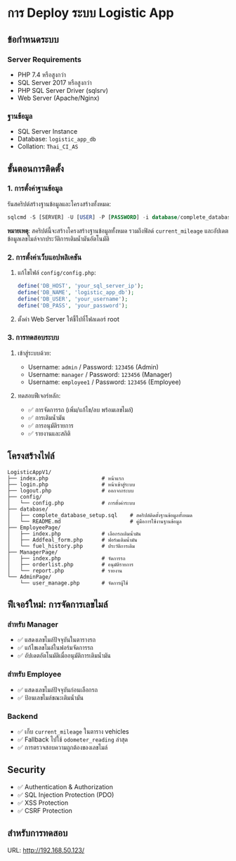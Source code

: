 # การ Deploy ระบบ Logistic App

## ข้อกำหนดระบบ

### Server Requirements
- PHP 7.4 หรือสูงกว่า
- SQL Server 2017 หรือสูงกว่า
- PHP SQL Server Driver (sqlsrv)
- Web Server (Apache/Nginx)

### ฐานข้อมูล
- SQL Server Instance
- Database: `logistic_app_db`
- Collation: `Thai_CI_AS`

## ขั้นตอนการติดตั้ง

### 1. การตั้งค่าฐานข้อมูล

รันสคริปต์สร้างฐานข้อมูลและโครงสร้างทั้งหมด:
```sql
sqlcmd -S [SERVER] -U [USER] -P [PASSWORD] -i database/complete_database_setup.sql
```

**หมายเหตุ**: สคริปต์นี้จะสร้างโครงสร้างฐานข้อมูลทั้งหมด รวมถึงฟิลด์ `current_mileage` และอัปเดตข้อมูลเลขไมล์จากประวัติการเติมน้ำมันอัตโนมัติ

### 2. การตั้งค่าเว็บแอปพลิเคชัน

1. แก้ไขไฟล์ `config/config.php`:
   ```php
   define('DB_HOST', 'your_sql_server_ip');
   define('DB_NAME', 'logistic_app_db');
   define('DB_USER', 'your_username');
   define('DB_PASS', 'your_password');
   ```

2. ตั้งค่า Web Server ให้ชี้ไปที่โฟลเดอร์ root

### 3. การทดสอบระบบ

1. เข้าสู่ระบบด้วย:
   - Username: `admin` / Password: `123456` (Admin)
   - Username: `manager` / Password: `123456` (Manager)
   - Username: `employee1` / Password: `123456` (Employee)

2. ทดสอบฟีเจอร์หลัก:
   - ✅ การจัดการรถ (เพิ่ม/แก้ไข/ลบ พร้อมเลขไมล์)
   - ✅ การเติมน้ำมัน
   - ✅ การอนุมัติรายการ
   - ✅ รายงานและสถิติ

## โครงสร้างไฟล์

```
LogisticAppV1/
├── index.php                 # หน้าแรก
├── login.php                 # หน้าเข้าสู่ระบบ
├── logout.php                # ออกจากระบบ
├── config/
│   └── config.php            # การตั้งค่าระบบ
├── database/
│   ├── complete_database_setup.sql    # สคริปต์ติดตั้งฐานข้อมูลทั้งหมด
│   └── README.md                      # คู่มือการใช้งานฐานข้อมูล
├── EmployeePage/
│   ├── index.php             # เลือกรถเติมน้ำมัน
│   ├── Addfeal_form.php      # ฟอร์มเติมน้ำมัน
│   └── fuel_history.php      # ประวัติการเติม
├── ManagerPage/
│   ├── index.php             # จัดการรถ
│   ├── orderlist.php         # อนุมัติรายการ
│   └── report.php            # รายงาน
└── AdminPage/
    └── user_manage.php       # จัดการผู้ใช้
```

## ฟีเจอร์ใหม่: การจัดการเลขไมล์

### สำหรับ Manager
- ✅ แสดงเลขไมล์ปัจจุบันในตารางรถ
- ✅ แก้ไขเลขไมล์ในฟอร์มจัดการรถ
- ✅ อัปเดตอัตโนมัติเมื่ออนุมัติการเติมน้ำมัน

### สำหรับ Employee
- ✅ แสดงเลขไมล์ปัจจุบันก่อนเลือกรถ
- ✅ ป้อนเลขไมล์ขณะเติมน้ำมัน

### Backend
- ✅ เก็บ `current_mileage` ในตาราง vehicles
- ✅ Fallback ไปใช้ `odometer_reading` ล่าสุด
- ✅ การตรวจสอบความถูกต้องของเลขไมล์

## Security
- ✅ Authentication & Authorization
- ✅ SQL Injection Protection (PDO)
- ✅ XSS Protection
- ✅ CSRF Protection

## สำหรับการทดสอบ
URL: http://192.168.50.123/
